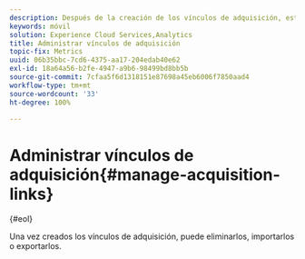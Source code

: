 ```yaml
---
description: Después de la creación de los vínculos de adquisición, estos se pueden eliminar, importar y exportar.
keywords: móvil
solution: Experience Cloud Services,Analytics
title: Administrar vínculos de adquisición
topic-fix: Metrics
uuid: 06b35bbc-7cd6-4375-aa17-204edab40e62
exl-id: 18a64a56-b2fe-4947-a9b6-98499bd8bb5b
source-git-commit: 7cfaa5f6d1318151e87698a45eb6006f7850aad4
workflow-type: tm+mt
source-wordcount: '33'
ht-degree: 100%

---
```


# Administrar vínculos de adquisición{#manage-acquisition-links}

{#eol}

Una vez creados los vínculos de adquisición, puede eliminarlos, importarlos o exportarlos.
